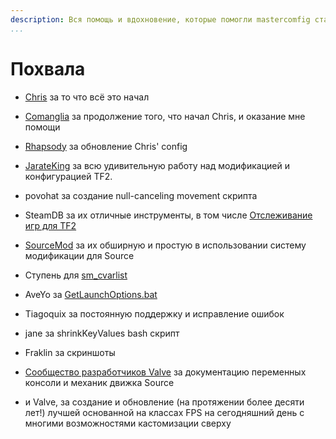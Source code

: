 ```yaml
---
description: Вся помощь и вдохновение, которые помогли mastercomfig стать намного лучше.
...
```


# Похвала

* [Chris](https://chrisdown.name/tf2/) за то что всё это начал

* [Comanglia](https://www.teamfortress.tv/25328/comanglias-config-fps-guide) за
  продолжение того, что начал Chris, и оказание мне помощи

* [Rhapsody](https://rhapsodysl.github.io/perfconfig/) за обновление Chris' config

* [JarateKing](https://github.com/JarateKing) за всю удивительную работу над модификацией и конфигурацией TF2.

* povohat за создание null-canceling movement скрипта

* SteamDB за их отличные инструменты, в том числе [Отслеживание игр для TF2](https://github.com/SteamDatabase/GameTracking-TF2)

* [SourceMod](https://www.sourcemod.net/credits.php) за их обширную и простую в использовании систему модификации для Source

* Ступень для [sm_cvarlist](https://forums.alliedmods.net/showthread.php?p=1298262)

* AveYo за [GetLaunchOptions.bat](https://pastebin.com/bhQrywES)

* Tiagoquix за постоянную поддержку и исправление ошибок

* jane за shrinkKeyValues bash скрипт

* Fraklin за скриншоты

* [Сообщество разработчиков Valve](https://developer.valvesoftware.com/wiki/Main_Page)
  за документацию переменных консоли и механик движка Source

* и Valve, за создание и обновление (на протяжении более десяти лет!) лучшей основанной на классах FPS на сегодняшний день с многими возможностями кастомизации сверху
